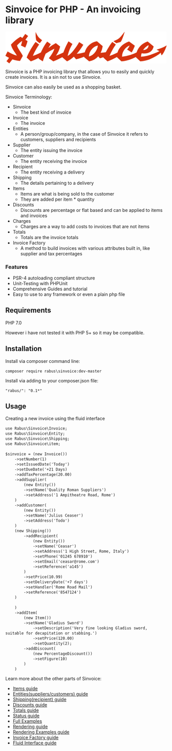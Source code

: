 # Sinvoice for PHP - An invoicing library

![Image](files/graphics/sinvoice-logo.png?raw=true)

Sinvoice is a PHP invoicing library that allows you to easily and quickly create invoices. It is a sin not to use Sinvoice.

Sinvoice can also easily be used as a shopping basket.

Sinvoice Terminology:
* Sinvoice
    * The best kind of invoice
* Invoice
    * The invoice
* Entities
    * A person/group/company, in the case of Sinvoice it refers to customers, suppliers and recipients
* Supplier
    * The entity issuing the invoice
* Customer
    * The entity receiving the invoice
* Recipient
    * The entity receiving a delivery
* Shipping
    * The details pertaining to a delivery
* Items
    * Items are what is being sold to the customer
    * They are added per item * quantity
* Discounts
    * Discounts are percentage or flat based and can be applied to items and invoices
* Charges
    * Charges are a way to add costs to invoices that are not items
* Totals
    * Totals are the invoice totals
* Invoice Factory
    * A method to build invoices with various attributes built in, like supplier and tax percentages
    
###  Features

* PSR-4 autoloading compliant structure
* Unit-Testing with PHPUnit
* Comprehensive Guides and tutorial
* Easy to use to any framework or even a plain php file

## Requirements
PHP 7.0

However i have not tested it with PHP 5+ so it may be compatible.

## Installation
Install via composer command line:

```
composer require rabus\sinvoice:dev-master
```

Install via adding to your composer.json file:
```
"rabus/": "0.1*"
```

## Usage

Creating a new invoice using the fluid interface

```
use Rabus\Sinvoice\Invoice;
use Rabus\Sinvoice\Entity;
use Rabus\Sinvoice\Shipping;
use Rabus\Sinvoice\item;

$sinvoice = (new Invoice())
    ->setNumber(1)
    ->setIssuedDate('Today')
    ->setDueDate('+21 Days)
    ->addTaxPercentage(20.00)
    ->addSupplier(
        (new Entity())
        ->setName('Quality Roman Suppliers')
        ->setAddress('1 Ampitheatre Road, Rome')
    )
    ->addCustomer(
        (new Entity())
        ->setName('Julius Ceaser')
        ->setAddress('Todo')
    )
    (new Shipping())
        ->addRecipient(
            (new Entity())
            ->setName('Ceasar')
            ->setAddress('1 High Street, Rome, Italy')
            ->setPhone('01245 678910')
            ->setEmail('ceasar@rome.com')
            ->setReference('a145')
        )
        ->setPrice(10.99)
        ->setDeliveryDate('+7 days')
        ->setHandler('Rome Road Mail')
        ->setReference('8547124')
    )

    )
    ->addItem(
        (new Item())
        ->setName('Gladius Sword')
            ->setDescription('Very fine looking Gladius sword, suitable for decapitation or stabbing.')
            ->setPrice(120.00)
            ->setQuantity(2);
        ->addDiscount(
            (new PercentageDiscount())
            ->setFigure(10)
        )
    )
```

Learn more about the other parts of Sinvoice:
* [Items guide](documents/items.md)
* [Entities(suppliers/customers) guide](documents/entities.md)
* [Shipping(recipient) guide](documents/shipping.md)
* [Discounts guide](documents/discounts.md)
* [Totals guide](documents/totals.md)
* [Status guide](documents/status.md)
* [Full Examples](documents/full-examples.md)
* [Rendering guide](documents/rendering.md)
* [Rendering Examples guide](documents/rendering-examples.md)
* [Invoice Factory guide](documents/invoice-factory.md)
* [Fluid Interface guide](documents/fluid-interface.md) 



